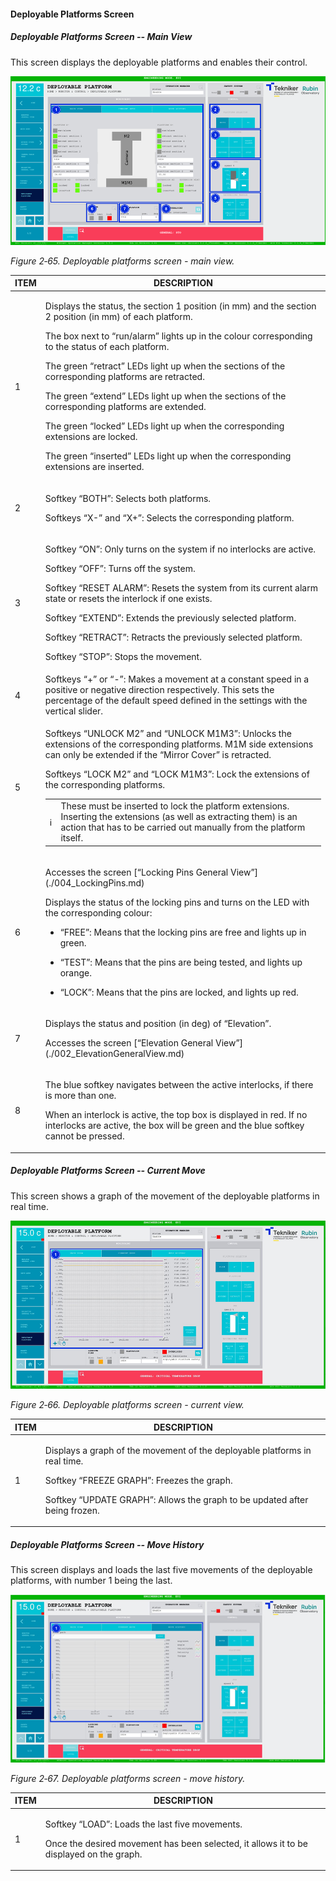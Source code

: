 #### Deployable Platforms Screen

##### Deployable Platforms Screen -- Main View

This screen displays the deployable platforms and enables their control.

![](../Resources/media/image81.png)

*Figure 2‑65. Deployable platforms screen - main view.*

<table>
<colgroup>
<col style="width: 13<col style="width: 86</colgroup>
<thead>
<tr class="header">
<th>ITEM</th>
<th>DESCRIPTION</th>
</tr>
</thead>
<tbody>
<tr class="odd">
<td>1</td>
<td><p>Displays the status, the section 1 position (in mm) and the section 2 position (in mm) of each
platform.</p>
<p>The box next to “run/alarm” lights up in the colour corresponding to the status of each platform.</p>
<p>The green “retract” LEDs light up when the sections of the corresponding
platforms are retracted.</p>
<p>The green “extend” LEDs light up when the sections of the corresponding
platforms are extended.</p>
<p>The green “locked” LEDs light up when the corresponding extensions are
locked.</p>
<p>The green “inserted” LEDs light up when the corresponding extensions are
inserted.</p></td>
</tr>
<tr class="even">
<td>2</td>
<td><p>Softkey “BOTH”: Selects both platforms.</p>
<p>Softkeys “X-” and “X+”: Selects the corresponding platform.</p></td>
</tr>
<tr class="odd">
<td>3</td>
<td><p>Softkey “ON”: Only turns on the system if no interlocks are active.</p>
<p>Softkey “OFF”: Turns off the system.</p>
<p>Softkey “RESET ALARM”: Resets the system from its current alarm state or resets the
interlock if one exists.</p>
<p>Softkey “EXTEND”: Extends the previously selected platform.</p>
<p>Softkey “RETRACT”: Retracts the previously selected platform.</p>
<p>Softkey “STOP”: Stops the movement.</p></td>
</tr>
<tr class="even">
<td>4</td>
<td>Softkeys “+” or “-”: Makes a movement at a constant speed in a positive or negative direction
respectively. This sets the percentage of the default speed defined in the settings with the
vertical slider.</td>
</tr>
<tr class="odd">
<td>5</td>
<td><p>Softkeys “UNLOCK M2” and “UNLOCK M1M3”: Unlocks the extensions of the corresponding platforms.
M1M side extensions can only be extended if the “Mirror Cover” is retracted.</p>
<p>Softkeys “LOCK M2” and “LOCK M1M3”: Lock the extensions of the corresponding platforms.</p>
<table>
<colgroup>
<col style="width: 10<col style="width: 89</colgroup>
<tbody>
<tr class="odd">
<td>ℹ️</td>
<td>These must be inserted to lock the platform extensions. Inserting the extensions
(as well as extracting them) is an action that has to be carried out manually from the platform itself.</td>
</tr>
</tbody>
</table></td>
</tr>
<tr class="even">
<td>6</td>
<td><p>Accesses the screen [“Locking Pins General View”](./004_LockingPins.md)</p>
<p>Displays the status of the locking pins and turns on the LED with the corresponding colour:</p>
<ul>
<li><p>“FREE”: Means that the locking pins are free and lights up in green.</p></li>
<li><p>“TEST”: Means that the pins are being tested, and lights up orange.</p></li>
<li><p>“LOCK”: Means that the pins are locked, and lights up red.</p></li>
</ul></td>
</tr>
<tr class="odd">
<td>7</td>
<td><p>Displays the status and position (in deg) of “Elevation”.</p>
<p>Accesses the screen [“Elevation General View”](./002_ElevationGeneralView.md)</p></td>
</tr>
<tr class="even">
<td>8</td>
<td><p>The blue softkey navigates between the active interlocks, if there is more than one.</p>
<p>When an interlock is active, the top box is displayed in red. If no interlocks are active, the
box will be green and the blue softkey cannot be pressed.</p></td>
</tr>
</tbody>
</table>

##### Deployable Platforms Screen -- Current Move

This screen shows a graph of the movement of the deployable platforms in real time.

![](../Resources/media/image82.png)

*Figure 2‑66. Deployable platforms screen - current view.*

<table>
<colgroup>
<col style="width: 13<col style="width: 86</colgroup>
<thead>
<tr class="header">
<th>ITEM</th>
<th>DESCRIPTION</th>
</tr>
</thead>
<tbody>
<tr class="odd">
<td>1</td>
<td><p>Displays a graph of the movement of the deployable platforms in real time.</p>
<p>Softkey “FREEZE GRAPH”: Freezes the graph.</p>
<p>Softkey “UPDATE GRAPH”: Allows the graph to be updated after being frozen.</p></td>
</tr>
</tbody>
</table>

##### Deployable Platforms Screen -- Move History

This screen displays and loads the last five movements of the deployable platforms, with number 1 being the last.

![](../Resources/media/image83.png)

*Figure 2‑67. Deployable platforms screen - move history.*

<table>
<colgroup>
<col style="width: 13<col style="width: 86</colgroup>
<thead>
<tr class="header">
<th>ITEM</th>
<th>DESCRIPTION</th>
</tr>
</thead>
<tbody>
<tr class="odd">
<td>1</td>
<td><p>Softkey “LOAD”: Loads the last five movements.</p>
<p>Once the desired movement has been selected, it allows it to be displayed on the graph.</p></td>
</tr>
</tbody>
</table>
